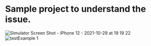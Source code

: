 # Sample project to understand the issue. 


![Simulator Screen Shot - iPhone 12 - 2021-10-29 at 19 19 22](https://user-images.githubusercontent.com/5266699/139446721-929b1d26-9600-4853-889b-eb3bd45681b7.png)
![testExample 1](https://user-images.githubusercontent.com/5266699/139446752-c82c01f6-b710-4e3e-a9b8-a2ab80b9352e.png)
